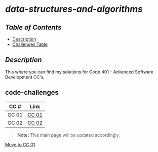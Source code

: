 # ***data-structures-and-algorithms***

## ***Table of Contents***

- [Description](#description)
- [Challenges Table](#code-challenges)

## ***Description***

This where you can find my solutions for Code 401 - Advanced Software Development CC's.

## code-challenges

| CC #      | Link |
| ----------- | ----------- |
| CC 01     | [CC 01](./array_reverse/README.md) |
| CC 02     | [CC 02](./array_insert_shift/README.md) |

> **Note:** This main page will be updated accordingly.

[Move to CC 01](./array_reverse/README.md)

